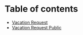 # Table of contents

* [Vacation Request](README.md)
* [Vacation Request Public](vacation-request-public.md)
